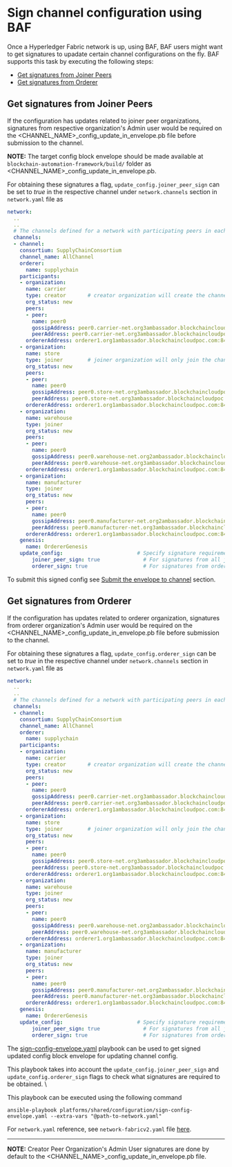 <a name = "sign-channel-config"></a>
# Sign channel configuration using BAF

Once a Hyperledger Fabric network is up, using BAF, BAF users might want to get signatures to upadate certain channel configurations on the fly. BAF supports this task by executing the following steps:

 - [Get signatures from Joiner Peers](#sign_joiner_peers)
 - [Get signatures from Orderer](#sign_orderer)


<a name = "sign_joiner_peers"></a>
## Get signatures from Joiner Peers
If the configuration has updates related to joiner peer organizations, signatures from respective organization's Admin user would be required on the  <CHANNEL_NAME>_config_update_in_envelope.pb file before submission to the channel.

**NOTE:** The target config block envelope should be made available at `blockchain-automation-framework/build/` folder as <CHANNEL_NAME>_config_update_in_envelope.pb.

For obtaining these signatures a flag, `update_config.joiner_peer_sign` can be set to *true* in the respective channel under `network.channels` section in `network.yaml` file as

```yaml
network:
  ..
  ..
  # The channels defined for a network with participating peers in each channel
  channels:
  - channel:
    consortium: SupplyChainConsortium
    channel_name: AllChannel
    orderer: 
      name: supplychain
    participants:
    - organization:
      name: carrier
      type: creator       # creator organization will create the channel and instantiate chaincode, in addition to joining the channel and install chaincode
      org_status: new
      peers:
      - peer:
        name: peer0
        gossipAddress: peer0.carrier-net.org3ambassador.blockchaincloudpoc.com:8443  # External or internal URI of the gossip peer
        peerAddress: peer0.carrier-net.org3ambassador.blockchaincloudpoc.com:8443 # External URI of the peer
      ordererAddress: orderer1.org1ambassador.blockchaincloudpoc.com:8443             # External or internal URI of the orderer
    - organization:      
      name: store
      type: joiner        # joiner organization will only join the channel and install chaincode
      org_status: new
      peers:
      - peer:
        name: peer0
        gossipAddress: peer0.store-net.org3ambassador.blockchaincloudpoc.com:8443
        peerAddress: peer0.store-net.org3ambassador.blockchaincloudpoc.com:8443 # External URI of the peer
      ordererAddress: orderer1.org1ambassador.blockchaincloudpoc.com:8443
    - organization:
      name: warehouse
      type: joiner
      org_status: new
      peers:
      - peer:
        name: peer0
        gossipAddress: peer0.warehouse-net.org2ambassador.blockchaincloudpoc.com:8443
        peerAddress: peer0.warehouse-net.org3ambassador.blockchaincloudpoc.com:8443 # External URI of the peer
      ordererAddress: orderer1.org1ambassador.blockchaincloudpoc.com:8443
    - organization:
      name: manufacturer
      type: joiner
      org_status: new
      peers:
      - peer:
        name: peer0
        gossipAddress: peer0.manufacturer-net.org2ambassador.blockchaincloudpoc.com:8443
        peerAddress: peer0.manufacturer-net.org3ambassador.blockchaincloudpoc.com:8443 # External URI of the peer
      ordererAddress: orderer1.org1ambassador.blockchaincloudpoc.com:8443
    genesis:
      name: OrdererGenesis
    update_config:                        # Specify signature requirements for updating channel config | creator peer signature are done by default
        joiner_peer_sign: true              # For signatures from all joiner peers
        orderer_sign: true                  # For signatures from orderer

```

To submit this signed config see [Submit the envelope to channel](#submit_to_channel) section.

<a name = "sign_orderer"></a>
## Get signatures from Orderer
If the configuration has updates related to orderer organization, signatures from orderer organization's Admin user would be required on the  <CHANNEL_NAME>_config_update_in_envelope.pb file before submission to the channel.

For obtaining these signatures a flag, `update_config.orderer_sign` can be set to *true* in the respective channel under `network.channels` section in `network.yaml` file as

```yaml
network:
  ..
  ..
  # The channels defined for a network with participating peers in each channel
  channels:
  - channel:
    consortium: SupplyChainConsortium
    channel_name: AllChannel
    orderer: 
      name: supplychain
    participants:
    - organization:
      name: carrier
      type: creator       # creator organization will create the channel and instantiate chaincode, in addition to joining the channel and install chaincode
      org_status: new
      peers:
      - peer:
        name: peer0
        gossipAddress: peer0.carrier-net.org3ambassador.blockchaincloudpoc.com:8443  # External or internal URI of the gossip peer
        peerAddress: peer0.carrier-net.org3ambassador.blockchaincloudpoc.com:8443 # External URI of the peer
      ordererAddress: orderer1.org1ambassador.blockchaincloudpoc.com:8443             # External or internal URI of the orderer
    - organization:      
      name: store
      type: joiner        # joiner organization will only join the channel and install chaincode
      org_status: new
      peers:
      - peer:
        name: peer0
        gossipAddress: peer0.store-net.org3ambassador.blockchaincloudpoc.com:8443
        peerAddress: peer0.store-net.org3ambassador.blockchaincloudpoc.com:8443 # External URI of the peer
      ordererAddress: orderer1.org1ambassador.blockchaincloudpoc.com:8443
    - organization:
      name: warehouse
      type: joiner
      org_status: new
      peers:
      - peer:
        name: peer0
        gossipAddress: peer0.warehouse-net.org2ambassador.blockchaincloudpoc.com:8443
        peerAddress: peer0.warehouse-net.org3ambassador.blockchaincloudpoc.com:8443 # External URI of the peer
      ordererAddress: orderer1.org1ambassador.blockchaincloudpoc.com:8443
    - organization:
      name: manufacturer
      type: joiner
      org_status: new
      peers:
      - peer:
        name: peer0
        gossipAddress: peer0.manufacturer-net.org2ambassador.blockchaincloudpoc.com:8443
        peerAddress: peer0.manufacturer-net.org3ambassador.blockchaincloudpoc.com:8443 # External URI of the peer
      ordererAddress: orderer1.org1ambassador.blockchaincloudpoc.com:8443
    genesis:
      name: OrdererGenesis
    update_config:                        # Specify signature requirements for updating channel config | creator peer signature are done by default
        joiner_peer_sign: true              # For signatures from all joiner peers
        orderer_sign: true                  # For signatures from orderer

```

The [sign-config-envelope.yaml](https://github.com/hyperledger-labs/blockchain-automation-framework/tree/develop/platforms/shared/configuration/sign-config-envelope.yaml) playbook can be used to get signed updated config block envelope for updating channel config. 

This playbook takes into account the `update_config.joiner_peer_sign` and `update_config.orderer_sign` flags to check what signatures are required to be obtained. \

This playbook can be executed using the following command

```
ansible-playbook platforms/shared/configuration/sign-config-envelope.yaml --extra-vars "@path-to-network.yaml"
```

For `network.yaml` reference, see `network-fabricv2.yaml` file [here](https://github.com/hyperledger-labs/blockchain-automation-framework/tree/develop/platforms/hyperledger-fabric/configuration/samples).

---
**NOTE:** Creator Peer Organization's Admin User signatures are done by default to the <CHANNEL_NAME>_config_update_in_envelope.pb file.
